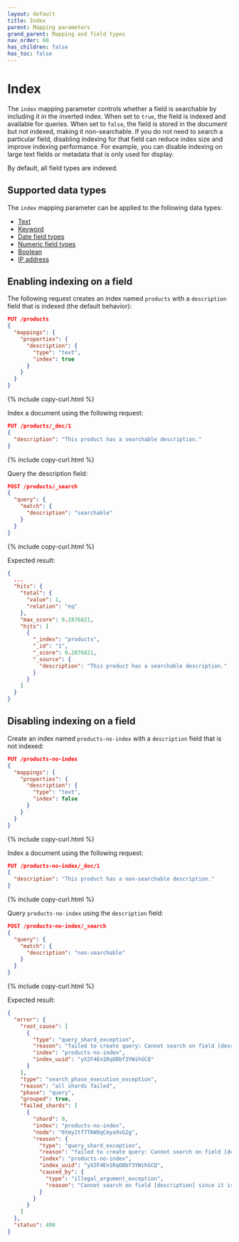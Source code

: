 ```yaml
---
layout: default
title: Index
parent: Mapping parameters
grand_parent: Mapping and field types
nav_order: 60
has_children: false
has_toc: false
---
```


# Index

The `index` mapping parameter controls whether a field is searchable by including it in the inverted index. When set to `true`, the field is indexed and available for queries. When set to `false`, the field is stored in the document but not indexed, making it non-searchable. If you do not need to search a particular field, disabling indexing for that field can reduce index size and improve indexing performance. For example, you can disable indexing on large text fields or metadata that is only used for display.

By default, all field types are indexed.

## Supported data types

The `index` mapping parameter can be applied to the following data types:

- [Text]({{site.url}}{{site.baseurl}}/field-types/supported-field-types/text/)
- [Keyword]({{site.url}}{{site.baseurl}}/field-types/supported-field-types/keyword/)
- [Date field types]({{site.url}}{{site.baseurl}}/field-types/supported-field-types/dates/)
- [Numeric field types]({{site.url}}{{site.baseurl}}/field-types/supported-field-types/numeric/)
- [Boolean]({{site.url}}{{site.baseurl}}/field-types/supported-field-types/boolean/)
- [IP address]({{site.url}}{{site.baseurl}}/field-types/supported-field-types/ip/)

## Enabling indexing on a field

The following request creates an index named `products` with a `description` field that is indexed (the default behavior):

```json
PUT /products
{
  "mappings": {
    "properties": {
      "description": {
        "type": "text",
        "index": true
      }
    }
  }
}
```
{% include copy-curl.html %}

Index a document using the following request:

```json
PUT /products/_doc/1
{
  "description": "This product has a searchable description."
}
```
{% include copy-curl.html %}

Query the description field:

```json
POST /products/_search
{
  "query": {
    "match": {
      "description": "searchable"
    }
  }
}
```
{% include copy-curl.html %}

Expected result:

```json
{
  ...
  "hits": {
    "total": {
      "value": 1,
      "relation": "eq"
    },
    "max_score": 0.2876821,
    "hits": [
      {
        "_index": "products",
        "_id": "1",
        "_score": 0.2876821,
        "_source": {
          "description": "This product has a searchable description."
        }
      }
    ]
  }
}
```

## Disabling indexing on a field

Create an index named `products-no-index` with a `description` field that is not indexed:

```json
PUT /products-no-index
{
  "mappings": {
    "properties": {
      "description": {
        "type": "text",
        "index": false
      }
    }
  }
}
```
{% include copy-curl.html %}

Index a document using the following request:

```json
PUT /products-no-index/_doc/1
{
  "description": "This product has a non-searchable description."
}
```
{% include copy-curl.html %}

Query `products-no-index` using the `description` field:

```json
POST /products-no-index/_search
{
  "query": {
    "match": {
      "description": "non-searchable"
    }
  }
}
```
{% include copy-curl.html %}

Expected result:

```json
{
  "error": {
    "root_cause": [
      {
        "type": "query_shard_exception",
        "reason": "failed to create query: Cannot search on field [description] since it is not indexed.",
        "index": "products-no-index",
        "index_uuid": "yX2F4En1RqOBbf3YWihGCQ"
      }
    ],
    "type": "search_phase_execution_exception",
    "reason": "all shards failed",
    "phase": "query",
    "grouped": true,
    "failed_shards": [
      {
        "shard": 0,
        "index": "products-no-index",
        "node": "0tmy2tf7TKW8qCmya9sG2g",
        "reason": {
          "type": "query_shard_exception",
          "reason": "failed to create query: Cannot search on field [description] since it is not indexed.",
          "index": "products-no-index",
          "index_uuid": "yX2F4En1RqOBbf3YWihGCQ",
          "caused_by": {
            "type": "illegal_argument_exception",
            "reason": "Cannot search on field [description] since it is not indexed."
          }
        }
      }
    ]
  },
  "status": 400
}
```
